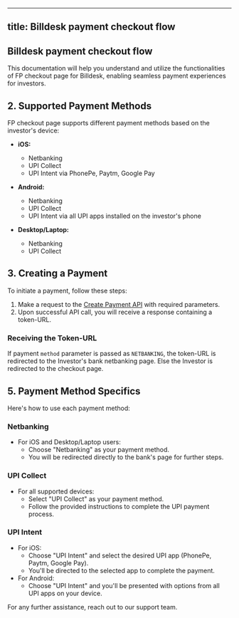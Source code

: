 
---
title: Billdesk payment checkout flow
---
## Billdesk payment checkout flow

This documentation will help you understand and utilize the functionalities of FP checkout page for Billdesk, enabling seamless payment experiences for investors.

## 2. Supported Payment Methods

FP checkout page supports different payment methods based on the investor's device:

- **iOS:**
  - Netbanking
  - UPI Collect
  - UPI Intent via PhonePe, Paytm, Google Pay

- **Android:**
  - Netbanking
  - UPI Collect
  - UPI Intent via all UPI apps installed on the investor's phone

- **Desktop/Laptop:**
  - Netbanking
  - UPI Collect

## 3. Creating a Payment

To initiate a payment, follow these steps:

1. Make a request to the [Create Payment API](https://fintechprimitives.com/docs/api/#create-a-payment) with required parameters.
2. Upon successful API call, you will receive a response containing a token-URL.

### Receiving the Token-URL

If payment `method` parameter is passed as `NETBANKING`, the token-URL is redirected to the Investor's bank netbanking page. Else the Investor is redirected to the checkout page.


## 5. Payment Method Specifics

Here's how to use each payment method:

### Netbanking

- For iOS and Desktop/Laptop users:
  - Choose "Netbanking" as your payment method.
  - You will be redirected directly to the bank's page for further steps.

### UPI Collect

- For all supported devices:
  - Select "UPI Collect" as your payment method.
  - Follow the provided instructions to complete the UPI payment process.

### UPI Intent

- For iOS:
  - Choose "UPI Intent" and select the desired UPI app (PhonePe, Paytm, Google Pay).
  - You'll be directed to the selected app to complete the payment.
- For Android:
  - Choose "UPI Intent" and you'll be presented with options from all UPI apps on your device.


For any further assistance, reach out to our support team.

